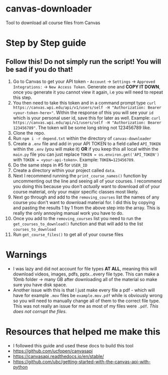 # canvas-downloader
Tool to download all course files from Canvas

# Step by Step guide
## Follow this! Do not simply run the script! You will be sad if you do that!
1. Go to Canvas to get your API token - `Account` -> `Settings` -> `Approved Integrations:` -> `New Access Token`. Generate one and **COPY IT DOWN**, once you generate it you cannot view it again, i.e you will need to repeat this step.
2. You then need to take this token and in a command prompt type `curl https://canvas.wpi.edu/api/v1/users/self -H "Authorization: Bearer <your-token-here>"`. Within the response of this you will see your `id` which is your personal user id, save this for later as well. Example: `curl https://canvas.wpi.edu/api/v1/users/self -H "Authorization: Bearer 123456789"`. The token will be some long string not 123456789 like.
3. Clone the repo.
4. Run `npm i -r depend.txt` within the directory of `canvas-downloader`
5. Create a `.env` file and add in your API TOKEN to a field called `API_TOKEN` within the `.env` (you will make it) **OR** if you keep this all local within the `main.py` file you can just replace `TOKEN = os.environ.get('API_TOKEN')` with `TOKEN = <your-api-token>`. Example: `TOKEN=123456789`.
6. Do the same steps in #5 for `USER_ID`
7. Create a directory within your project called `data`.
8. Next I recommend running the `print_course_names()` function by uncommenting out the line and seeing all of your courses. I recommend you doing this because you don't *actually* want to download *all* of your course material, only your major specific classes most likely.
9. Next go through and add to the `removing_courses` list the names of any course you don't want to download material for. I did this by copying and pasting the results 1 by 1 from the above step into the array. This is really the only annoying manual work you have to do.
10. Once you add to the `removing_courses` list you need to run the `get_courses_to_download()` function and that will add to the list `courses_to_download`
11. Run `get_course_files()` to get all of your course files

# Warnings
- I was lazy and did not account for file types **AT ALL**, meaning this will download videos, images, pdfs, pptx...every file type. This can make a 10mb folder -> many GB after downloading all of the material so make sure you have disk space.
- Another issue with this is that I just make every file a pdf - which will have for example `.mov` files be `example.mov.pdf` while is obviously wrong so you will need to manually change all of them to the correct file type. This was not really an issue for me as most of my files were `.pdf`. *This does not corrupt the files*.

# Resources that helped me make this
- I followed this guide and used these docs to build this tool
- https://github.com/ucfopen/canvasapi
- https://canvasapi.readthedocs.io/en/stable/
- https://github.com/ubc/getting-started-with-the-canvas-api-with-python
